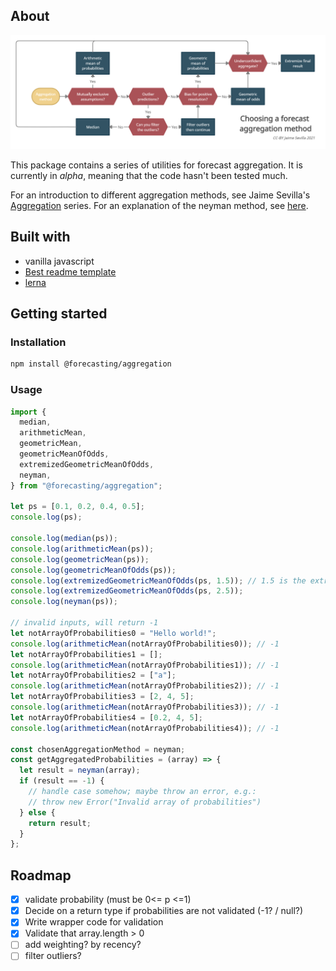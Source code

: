 ## About

![](decision-method.png)

This package contains a series of utilities for forecast aggregation. It is currently in _alpha_, meaning that the code hasn't been tested much.

For an introduction to different aggregation methods, see Jaime Sevilla's [Aggregation](https://forum.effectivealtruism.org/s/hjiBqAJNKhfJFq7kf) series. For an explanation of the neyman method, see [here](https://forum.effectivealtruism.org/s/hjiBqAJNKhfJFq7kf/p/biL94PKfeHmgHY6qe).

## Built with

- vanilla javascript
- [Best readme template](https://github.com/othneildrew/Best-README-Template)
- [lerna](https://github.com/lerna/lerna)

## Getting started

### Installation

```sh
npm install @forecasting/aggregation
```

### Usage

```js
import {
  median,
  arithmeticMean,
  geometricMean,
  geometricMeanOfOdds,
  extremizedGeometricMeanOfOdds,
  neyman,
} from "@forecasting/aggregation";

let ps = [0.1, 0.2, 0.4, 0.5];
console.log(ps);

console.log(median(ps));
console.log(arithmeticMean(ps));
console.log(geometricMean(ps));
console.log(geometricMeanOfOdds(ps));
console.log(extremizedGeometricMeanOfOdds(ps, 1.5)); // 1.5 is the extremization factor
console.log(extremizedGeometricMeanOfOdds(ps, 2.5));
console.log(neyman(ps));

// invalid inputs, will return -1
let notArrayOfProbabilities0 = "Hello world!";
console.log(arithmeticMean(notArrayOfProbabilities0)); // -1
let notArrayOfProbabilities1 = [];
console.log(arithmeticMean(notArrayOfProbabilities1)); // -1
let notArrayOfProbabilities2 = ["a"];
console.log(arithmeticMean(notArrayOfProbabilities2)); // -1
let notArrayOfProbabilities3 = [2, 4, 5];
console.log(arithmeticMean(notArrayOfProbabilities3)); // -1
let notArrayOfProbabilities4 = [0.2, 4, 5];
console.log(arithmeticMean(notArrayOfProbabilities4)); // -1

const chosenAggregationMethod = neyman;
const getAggregatedProbabilities = (array) => {
  let result = neyman(array);
  if (result == -1) {
    // handle case somehow; maybe throw an error, e.g.:
    // throw new Error("Invalid array of probabilities")
  } else {
    return result;
  }
};
```

## Roadmap

- [x] validate probability (must be 0<= p <=1)
- [x] Decide on a return type if probabilities are not validated (-1? / null?)
- [x] Write wrapper code for validation
- [x] Validate that array.length > 0
- [ ] add weighting? by recency?
- [ ] filter outliers?
